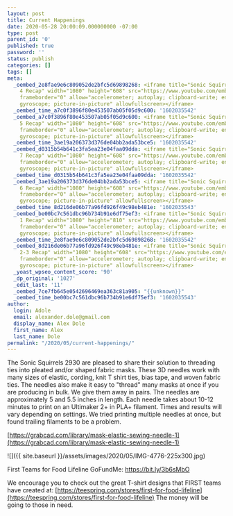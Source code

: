 ```yaml
---
layout: post
title: Current Happenings
date: 2020-05-28 20:00:09.000000000 -07:00
type: post
parent_id: '0'
published: true
password: ''
status: publish
categories: []
tags: []
meta:
  _oembed_2e8fae9e6c809052de2bfc5d69898268: <iframe title="Sonic Squirrels 2020 Weeks
    4 Recap" width="1080" height="608" src="https://www.youtube.com/embed/c9sNHV4kYWQ?feature=oembed"
    frameborder="0" allow="accelerometer; autoplay; clipboard-write; encrypted-media;
    gyroscope; picture-in-picture" allowfullscreen></iframe>
  _oembed_time_a7c0f3896f80e453507ab05f05d9c600: '1602035542'
  _oembed_a7c0f3896f80e453507ab05f05d9c600: <iframe title="Sonic Squirrels 2020 Week
    5 Recap" width="1080" height="608" src="https://www.youtube.com/embed/im0qG1vFdYY?feature=oembed"
    frameborder="0" allow="accelerometer; autoplay; clipboard-write; encrypted-media;
    gyroscope; picture-in-picture" allowfullscreen></iframe>
  _oembed_time_3ae19a206373d376de04bb2ada53bce5: '1602035542'
  _oembed_d0315b54b641c3fa5ea23e04faa09dda: <iframe title="Sonic Squirrels 2020 Week
    7 Recap" width="1080" height="608" src="https://www.youtube.com/embed/H2y9uYQpK_k?feature=oembed"
    frameborder="0" allow="accelerometer; autoplay; clipboard-write; encrypted-media;
    gyroscope; picture-in-picture" allowfullscreen></iframe>
  _oembed_time_d0315b54b641c3fa5ea23e04faa09dda: '1602035542'
  _oembed_3ae19a206373d376de04bb2ada53bce5: <iframe title="Sonic Squirrels 2020 Week
    6 Recap" width="1080" height="608" src="https://www.youtube.com/embed/31cPlb8Qb5Q?feature=oembed"
    frameborder="0" allow="accelerometer; autoplay; clipboard-write; encrypted-media;
    gyroscope; picture-in-picture" allowfullscreen></iframe>
  _oembed_time_8d216de06b77a96fd926f49c98eb481e: '1602035543'
  _oembed_be00bc7c561dbc96b734b91e6df75ef3: <iframe title="Sonic Squirrels 2020 Week
    1 Recap" width="1080" height="810" src="https://www.youtube.com/embed/0P-EuBViUQk?feature=oembed"
    frameborder="0" allow="accelerometer; autoplay; clipboard-write; encrypted-media;
    gyroscope; picture-in-picture" allowfullscreen></iframe>
  _oembed_time_2e8fae9e6c809052de2bfc5d69898268: '1602035542'
  _oembed_8d216de06b77a96fd926f49c98eb481e: <iframe title="Sonic Squirrels 2020 Weeks
    2-3 Recap" width="1080" height="608" src="https://www.youtube.com/embed/leD_V4qxZ2E?feature=oembed"
    frameborder="0" allow="accelerometer; autoplay; clipboard-write; encrypted-media;
    gyroscope; picture-in-picture" allowfullscreen></iframe>
  _yoast_wpseo_content_score: '90'
  _dp_original: '1027'
  _edit_last: '11'
  _oembed_7ce7fb645e0542696469ea363c81a905: "{{unknown}}"
  _oembed_time_be00bc7c561dbc96b734b91e6df75ef3: '1602035543'
author:
  login: Adole
  email: alexander.dole@gmail.com
  display_name: Alex Dole
  first_name: Alex
  last_name: Dole
permalink: "/2020/05/current-happenings/"
---
```

The Sonic Squirrels 2930 are pleased to share their solution to threading ties into pleated and/or shaped fabric masks. These 3D&nbsp;needles&nbsp;work with many sizes of elastic, cording, knit T shirt ties, bias tape, and woven fabric ties. The&nbsp;needles&nbsp;also make it easy to "thread" many masks at once if you are producing in bulk. We give them away in pairs. The&nbsp;needles&nbsp;are approximately 5 and 5.5 inches in length. Each&nbsp;needle&nbsp;takes about 10-12 minutes to print on an Ultimaker 2+ in PLA+ filament. Times and results will vary depending on settings. We tried printing multiple&nbsp;needles&nbsp;at once, but found trailing filaments to be a problem.

[https://grabcad.com/library/mask-elastic-sewing-needle-1](https://grabcad.com/library/mask-elastic-sewing-needle-1)

![]({{ site.baseurl }}/assets/images/2020/05/IMG-4776-225x300.jpg)

First Teams for Food Lifeline GoFundMe:&nbsp;[https://bit.ly/<wbr></wbr>3b6sMbO](https://bit.ly/3b6sMbO)

We encourage you to check out the great T-shirt designs that FIRST teams have created at: [https://teespring.com/stores/first-for-food-lifeline](https://teespring.com/stores/first-for-food-lifeline) The money will be going to those in need.

<!-- wp:paragraph -->

<!-- /wp:paragraph -->

